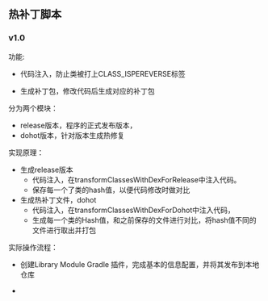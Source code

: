 ## 热补丁脚本


### v1.0

功能:

- 代码注入，防止类被打上CLASS_ISPEREVERSE标签

- 生成补丁包，修改代码后生成对应的补丁包



分为两个模块：
- release版本，程序的正式发布版本，
- dohot版本，针对版本生成热修复




实现原理：

- 生成release版本
    - 代码注入，在transformClassesWithDexForRelease中注入代码。
    - 保存每一个了类的hash值，以便代码修改时做对比
- 生成热补丁文件，dohot
    - 代码注入，在transformClassesWithDexForDohot中注入代码，
    - 生成每一个类的Hash值，和之前保存的文件进行对比，将hash值不同的文件进行取出并打包


实际操作流程：

- 创建Library Module  Gradle 插件，完成基本的信息配置，并将其发布到本地仓库

-